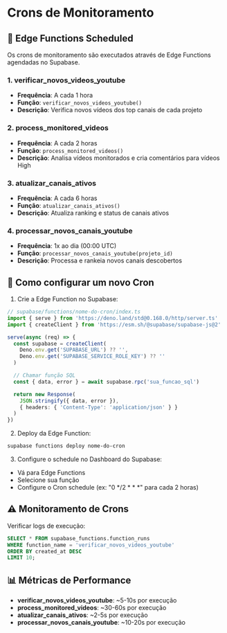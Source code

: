 # Crons de Monitoramento

## 📅 Edge Functions Scheduled

Os crons de monitoramento são executados através de Edge Functions agendadas no Supabase.

### 1. **verificar_novos_videos_youtube**
- **Frequência**: A cada 1 hora
- **Função**: `verificar_novos_videos_youtube()`
- **Descrição**: Verifica novos vídeos dos top canais de cada projeto

### 2. **process_monitored_videos**
- **Frequência**: A cada 2 horas
- **Função**: `process_monitored_videos()`
- **Descrição**: Analisa vídeos monitorados e cria comentários para vídeos High

### 3. **atualizar_canais_ativos**
- **Frequência**: A cada 6 horas
- **Função**: `atualizar_canais_ativos()`
- **Descrição**: Atualiza ranking e status de canais ativos

### 4. **processar_novos_canais_youtube**
- **Frequência**: 1x ao dia (00:00 UTC)
- **Função**: `processar_novos_canais_youtube(projeto_id)`
- **Descrição**: Processa e rankeia novos canais descobertos

## 🔧 Como configurar um novo Cron

1. Crie a Edge Function no Supabase:
```typescript
// supabase/functions/nome-do-cron/index.ts
import { serve } from 'https://deno.land/std@0.168.0/http/server.ts'
import { createClient } from 'https://esm.sh/@supabase/supabase-js@2'

serve(async (req) => {
  const supabase = createClient(
    Deno.env.get('SUPABASE_URL') ?? '',
    Deno.env.get('SUPABASE_SERVICE_ROLE_KEY') ?? ''
  )

  // Chamar função SQL
  const { data, error } = await supabase.rpc('sua_funcao_sql')

  return new Response(
    JSON.stringify({ data, error }),
    { headers: { 'Content-Type': 'application/json' } }
  )
})
```

2. Deploy da Edge Function:
```bash
supabase functions deploy nome-do-cron
```

3. Configure o schedule no Dashboard do Supabase:
- Vá para Edge Functions
- Selecione sua função
- Configure o Cron schedule (ex: "0 */2 * * *" para cada 2 horas)

## ⚠️ Monitoramento de Crons

Verificar logs de execução:
```sql
SELECT * FROM supabase_functions.function_runs
WHERE function_name = 'verificar_novos_videos_youtube'
ORDER BY created_at DESC
LIMIT 10;
```

## 📊 Métricas de Performance

- **verificar_novos_videos_youtube**: ~5-10s por execução
- **process_monitored_videos**: ~30-60s por execução
- **atualizar_canais_ativos**: ~2-5s por execução
- **processar_novos_canais_youtube**: ~10-20s por execução